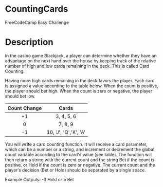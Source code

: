 # CountingCards
FreeCodeCamp Easy Challenge

# Description

In the casino game Blackjack, a player can determine whether they have an advantage on the next hand over the house by keeping track of the relative number of high and low cards remaining in the deck. This is called Card Counting. </br>

Having more high cards remaining in the deck favors the player. Each card is assigned a value according to the table below. When the count is positive, the player should bet high. When the count is zero or negative, the player should bet low. </br>

| Count Change | Cards                |
| :-----------:|:--------------------:| 
|     +1       |      3, 4, 5, 6      |
|      0       |       7, 8, 9        |
|     -1       | 10, 'J', 'Q','K', 'A'|

You will write a card counting function. It will receive a card parameter, which can be a number or a string, and increment or decrement the global count variable according to the card's value (see table). The function will then return a string with the current count and the string Bet if the count is positive, or Hold if the count is zero or negative. The current count and the player's decision (Bet or Hold) should be separated by a single space. </br>

Example Outputs: -3 Hold or 5 Bet

